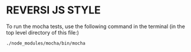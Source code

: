 # REVERSI JS STYLE

To run the mocha tests, use the following command in the terminal (in
the top level directory of this file:)

`./node_modules/mocha/bin/mocha`

